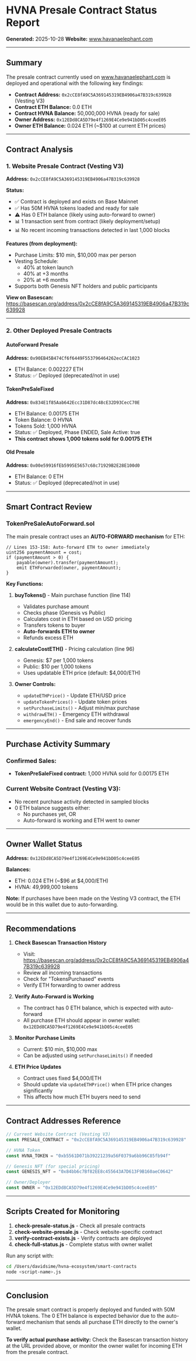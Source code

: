 # HVNA Presale Contract Status Report
**Generated:** 2025-10-28
**Website:** www.havanaelephant.com

---

## Summary

The presale contract currently used on www.havanaelephant.com is deployed and operational with the following key findings:

- **Contract Address:** `0x2cCE8fA9C5A369145319EB4906a47B319c639928` (Vesting V3)
- **Contract ETH Balance:** 0.0 ETH
- **Contract HVNA Balance:** 50,000,000 HVNA (ready for sale)
- **Owner Address:** `0x12EDd8CA5D79e4f1269E4Ce9e941bD05c4ceeE05`
- **Owner ETH Balance:** 0.024 ETH (~$100 at current ETH prices)

---

## Contract Analysis

### 1. Website Presale Contract (Vesting V3)
**Address:** `0x2cCE8fA9C5A369145319EB4906a47B319c639928`

**Status:**
- ✅ Contract is deployed and exists on Base Mainnet
- ✅ Has 50M HVNA tokens loaded and ready for sale
- ⚠️ Has 0 ETH balance (likely using auto-forward to owner)
- 📊 1 transaction sent from contract (likely deployment/setup)
- 📊 No recent incoming transactions detected in last 1,000 blocks

**Features (from deployment):**
- Purchase Limits: $10 min, $10,000 max per person
- Vesting Schedule:
  - 40% at token launch
  - 40% at +3 months
  - 20% at +6 months
- Supports both Genesis NFT holders and public participants

**View on Basescan:**
https://basescan.org/address/0x2cCE8fA9C5A369145319EB4906a47B319c639928

---

### 2. Other Deployed Presale Contracts

#### AutoForward Presale
**Address:** `0x90EB45B474Cf6f6449F553796464262ecCAC1023`
- ETH Balance: 0.002227 ETH
- Status: ✅ Deployed (deprecated/not in use)

#### TokenPreSaleFixed
**Address:** `0x834E1f85Aab642Ecc31D87dc48cE32D93CecC70E`
- ETH Balance: 0.00175 ETH
- Token Balance: 0 HVNA
- Tokens Sold: 1,000 HVNA
- Status: ✅ Deployed, Phase ENDED, Sale Active: true
- **This contract shows 1,000 tokens sold for 0.00175 ETH**

#### Old Presale
**Address:** `0x00e59916fEb5995E5657c68c71929B2E28E100d0`
- ETH Balance: 0 ETH
- Status: ✅ Deployed (deprecated/not in use)

---

## Smart Contract Review

### TokenPreSaleAutoForward.sol

The main presale contract uses an **AUTO-FORWARD mechanism** for ETH:

```solidity
// Lines 153-158: Auto-forward ETH to owner immediately
uint256 paymentAmount = cost;
if (paymentAmount > 0) {
    payable(owner).transfer(paymentAmount);
    emit ETHForwarded(owner, paymentAmount);
}
```

**Key Functions:**
1. **buyTokens()** - Main purchase function (line 114)
   - Validates purchase amount
   - Checks phase (Genesis vs Public)
   - Calculates cost in ETH based on USD pricing
   - Transfers tokens to buyer
   - **Auto-forwards ETH to owner**
   - Refunds excess ETH

2. **calculateCostETH()** - Pricing calculation (line 96)
   - Genesis: $7 per 1,000 tokens
   - Public: $10 per 1,000 tokens
   - Uses updatable ETH price (default: $4,000/ETH)

3. **Owner Controls:**
   - `updateETHPrice()` - Update ETH/USD price
   - `updateTokenPrices()` - Update token prices
   - `setPurchaseLimits()` - Adjust min/max purchase
   - `withdrawETH()` - Emergency ETH withdrawal
   - `emergencyEnd()` - End sale and recover funds

---

## Purchase Activity Summary

### Confirmed Sales:
- **TokenPreSaleFixed contract:** 1,000 HVNA sold for 0.00175 ETH

### Current Website Contract (Vesting V3):
- No recent purchase activity detected in sampled blocks
- 0 ETH balance suggests either:
  - No purchases yet, OR
  - Auto-forward is working and ETH went to owner

---

## Owner Wallet Status

**Address:** `0x12EDd8CA5D79e4f1269E4Ce9e941bD05c4ceeE05`

**Balances:**
- ETH: 0.024 ETH (~$96 at $4,000/ETH)
- HVNA: 49,999,000 tokens

**Note:** If purchases have been made on the Vesting V3 contract, the ETH would be in this wallet due to auto-forwarding.

---

## Recommendations

1. **Check Basescan Transaction History**
   - Visit: https://basescan.org/address/0x2cCE8fA9C5A369145319EB4906a47B319c639928
   - Review all incoming transactions
   - Check for "TokensPurchased" events
   - Verify ETH forwarding to owner address

2. **Verify Auto-Forward is Working**
   - The contract has 0 ETH balance, which is expected with auto-forward
   - All purchase ETH should appear in owner wallet: `0x12EDd8CA5D79e4f1269E4Ce9e941bD05c4ceeE05`

3. **Monitor Purchase Limits**
   - Current: $10 min, $10,000 max
   - Can be adjusted using `setPurchaseLimits()` if needed

4. **ETH Price Updates**
   - Contract uses fixed $4,000/ETH
   - Should update via `updateETHPrice()` when ETH price changes significantly
   - This affects how much ETH buyers need to send

---

## Contract Addresses Reference

```javascript
// Current Website Contract (Vesting V3)
const PRESALE_CONTRACT = "0x2cCE8fA9C5A369145319EB4906a47B319c639928"

// HVNA Token
const HVNA_TOKEN = "0xb5561D071b39221239a56F0379a6bb96C85fb94f"

// Genesis NFT (for special pricing)
const GENESIS_NFT = "0x84bb6c7Bf82EE8c455643A7D613F9B160aeC0642"

// Owner/Deployer
const OWNER = "0x12EDd8CA5D79e4f1269E4Ce9e941bD05c4ceeE05"
```

---

## Scripts Created for Monitoring

1. **check-presale-status.js** - Check all presale contracts
2. **check-website-presale.js** - Check website-specific contract
3. **verify-contract-exists.js** - Verify contracts are deployed
4. **check-full-status.js** - Complete status with owner wallet

Run any script with:
```bash
cd /Users/davidsime/hvna-ecosystem/smart-contracts
node <script-name>.js
```

---

## Conclusion

The presale smart contract is properly deployed and funded with 50M HVNA tokens. The 0 ETH balance is expected behavior due to the auto-forward mechanism that sends all purchase ETH directly to the owner's wallet.

**To verify actual purchase activity:** Check the Basescan transaction history at the URL provided above, or monitor the owner wallet for incoming ETH from the presale contract.
